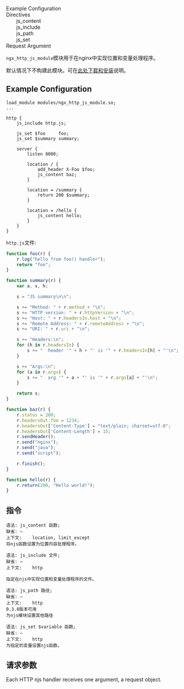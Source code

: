 Example Configuration  
Directives  
&emsp;&emsp;js_content  
&emsp;&emsp;js_include  
&emsp;&emsp;js_path  
&emsp;&emsp;js_set  
Request Argument  

`ngx_http_js_module`模块用于在nginx中实现位置和变量处理程序。

默认情况下不构建此模块。可在[此处下载和安装](https://github.com/yuenshui/njs/blob/master/install.md)说明。

## Example Configuration
```NginxConfig
load_module modules/ngx_http_js_module.so;
...

http {
    js_include http.js;

    js_set $foo     foo;
    js_set $summary summary;

    server {
        listen 8000;

        location / {
            add_header X-Foo $foo;
            js_content baz;
        }

        location = /summary {
            return 200 $summary;
        }

        location = /hello {
            js_content hello;
        }
    }
}
```
`http.js`文件:
```Javascript
function foo(r) {
    r.log("hello from foo() handler");
    return "foo";
}

function summary(r) {
    var a, s, h;

    s = "JS summary\n\n";

    s += "Method: " + r.method + "\n";
    s += "HTTP version: " + r.httpVersion + "\n";
    s += "Host: " + r.headersIn.host + "\n";
    s += "Remote Address: " + r.remoteAddress + "\n";
    s += "URI: " + r.uri + "\n";

    s += "Headers:\n";
    for (h in r.headersIn) {
        s += "  header '" + h + "' is '" + r.headersIn[h] + "'\n";
    }

    s += "Args:\n";
    for (a in r.args) {
        s += "  arg '" + a + "' is '" + r.args[a] + "'\n";
    }

    return s;
}

function baz(r) {
    r.status = 200;
    r.headersOut.foo = 1234;
    r.headersOut['Content-Type'] = "text/plain; charset=utf-8";
    r.headersOut['Content-Length'] = 15;
    r.sendHeader();
    r.send("nginx");
    r.send("java");
    r.send("script");

    r.finish();
}

function hello(r) {
    r.return(200, "Hello world!");
}
```
## 指令
```
语法:	js_content 函数;  
缺省:	—  
上下文:	location, limit_except  
将njs函数设置为位置内容处理程序。

语法:	js_include 文件;
缺省:	—
上下文:	http

指定在njs中实现位置和变量处理程序的文件。

语法:	js_path 路径;
缺省:	—
上下文:	http
0.3.0版本可用
为njs模块设置其他路径

语法:	js_set $variable 函数;
缺省:	—
上下文:	http
为指定的变量设置njs函数。
```
## 请求参数
Each HTTP njs handler receives one argument, a request object.